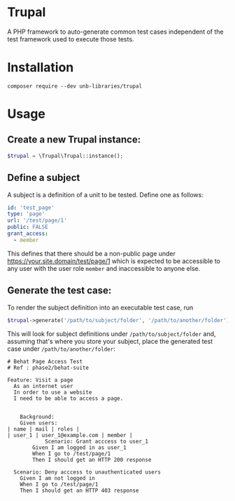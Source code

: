 # Trupal
A PHP framework to auto-generate common test cases independent of the test framework used to execute those tests. 

# Installation
`composer require --dev unb-libraries/trupal`

# Usage

## Create a new Trupal instance:
```php
$trupal = \Trupal\Trupal::instance();
```

## Define a subject
A subject is a definition of a unit to be tested. Define one as follows:
```yaml
id: 'test_page'
type: 'page'
url: '/test/page/1'
public: FALSE
grant_access:
  - member
```

This defines that there should be a non-public page under https://your.site.domain/test/page/1 which is expected to be accessible to any user with the user role `member` and inaccessible to anyone else.

## Generate the test case:
To render the subject definition into an executable test case, run

```php
$trupal->generate('/path/to/subject/folder', '/path/to/another/folder');
```

This will look for subject definitions under `/path/to/subject/folder` and, assuming that's where you store your subject, place the generated test case under `/path/to/another/folder`:

```behat
# Behat Page Access Test
# Ref : phase2/behat-suite

Feature: Visit a page
  As an internet user
  In order to use a website
  I need to be able to access a page.


    Background:
    Given users:
| name | mail | roles |
| user_1 | user_1@example.com | member |
            Scenario: Grant acccess to user_1
        Given I am logged in as user_1
        When I go to /test/page/1
        Then I should get an HTTP 200 response
      
  Scenario: Deny acccess to unauthenticated users
    Given I am not logged in
    When I go to /test/page/1
    Then I should get an HTTP 403 response
```


